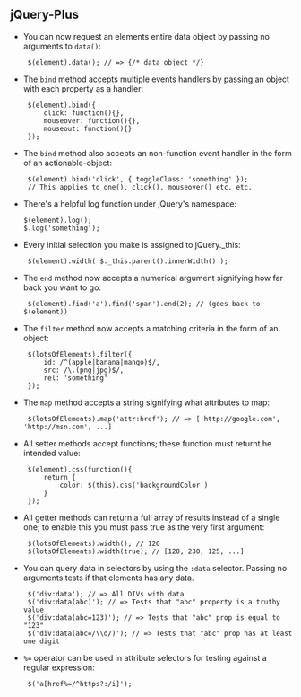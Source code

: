 jQuery-Plus
--

 - You can now request an elements entire data object by passing no arguments to `data()`:
    
        $(element).data(); // => {/* data object */}
    
 - The `bind` method accepts multiple events handlers by passing an object with each property as a handler:
    
        $(element).bind({
            click: function(){},
            mouseover: function(){},
            mouseout: function(){}
        });
    
 - The `bind` method also accepts an non-function event handler in the form of an actionable-object:
 
        $(element).bind('click', { toggleClass: 'something' });
        // This applies to one(), click(), mouseover() etc. etc.
    
 -  There's a helpful log function under jQuery's namespace:
    
        $(element).log();
        $.log('something');
    
 - Every initial selection you make is assigned to jQuery._this:
    
        $(element).width( $._this.parent().innerWidth() );
    
 - The `end` method now accepts a numerical argument signifying how far back you want to go:
    
        $(element).find('a').find('span').end(2); // (goes back to $(element))
    
 - The `filter` method now accepts a matching criteria in the form of an object:
    
        $(lotsOfElements).filter({
            id: /^(apple|banana|mango)$/,
            src: /\.(png|jpg)$/,
            rel: 'something'
        });
    
 - The `map` method accepts a string signifying what attributes to map:
    
        $(lotsOfElements).map('attr:href'); // => ['http://google.com', 'http://msn.com', ...]
    
 - All setter methods accept functions; these function must returnt he intended value:
    
        $(element).css(function(){
            return {
                color: $(this).css('backgroundColor')
            }
        });
    
 - All getter methods can return a full array of results instead of a single one; to enable this you must pass true as the very first argument:
    
        $(lotsOfElements).width(); // 120
        $(lotsOfElements).width(true); // [120, 230, 125, ...]
    
 - You can query data in selectors by using the `:data` selector. Passing no arguments tests if that elements has any data. 
    
        $('div:data'); // => All DIVs with data
        $('div:data(abc)'); // => Tests that "abc" property is a truthy value
        $('div:data(abc=123)'); // => Tests that "abc" prop is equal to "123"
        $('div:data(abc=/\\d/)'); // => Tests that "abc" prop has at least one digit

 - `%=` operator can be used in attribute selectors for testing against a regular expression:
    
        $('a[href%=/^https?:/i]');